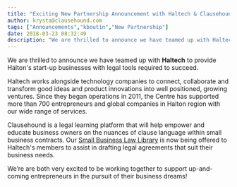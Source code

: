 ```yaml
---
title: "Exciting New Partnership Announcement with Haltech & Clausehound!"
author: krysta@clausehound.com
tags: ["Announcements","kboutin","New Partnership"]
date: 2018-03-23 08:32:49
description: "We are thrilled to announce we have teamed up with Haltech to provide Halton's start-up businesses with legal tools required to succeed."
---
```


We are thrilled to announce we have teamed up with **Haltech** to provide Halton's start-up businesses with legal tools required to succeed.

Haltech works alongside technology companies to connect, collaborate and transform good ideas and product innovations into well positioned, growing ventures. Since they began operations in 2011, the Centre has supported more than 700 entrepreneurs and global companies in Halton region with our wide range of services.

 

Clausehound is a legal learning platform that will help empower and educate business owners on the nuances of clause language within small business contracts. Our [Small Business Law Library](https://www.clausehound.com/documents/) is now  being offered to Haltech's members to assist in drafting legal agreements that suit their business needs.

We’re are both very excited to be working together to support up-and-coming entrepreneurs in the pursuit of their business dreams!

 

 
